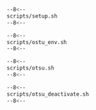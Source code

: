 
```bash linenums="1" title="terminal"
--8<--
scripts/setup.sh
--8<--
```

```bash linenums="1" title="terminal"
--8<--
scripts/ostu_env.sh
--8<--
```

```bash linenums="1" title="terminal"
--8<--
scripts/otsu.sh
--8<--
```

```bash linenums="1" title="terminal"
--8<--
scripts/otsu_deactivate.sh
--8<--
```